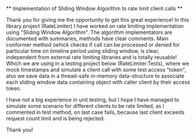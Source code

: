 ﻿** Implementation of Sliding Window Algorithm to rate limit client calls **

Thank you for giving me the opportunity to get this great experience!
In this library project (RateLimiter) I have worked on rate limiting implementation using "Sliding Window Algorithm".
The algorithm implementators are documented with summaries, methods have clear comments. Main conformer method (whick checks if call can be processed or denied
for particular time on timeline period using sliding window, is clear, independent from external rate limiting libraries and is totally reusable! Which we are using
in a testing project below (RateLimiter.Tests), where we mock timestamps and simulate a client call with some test access "token", 
also we save data in a thread-safe in-memory data-structure to associate each sliding window data containing object with caller client by their access token.

I have not a big experience in unit testing, but I hope I have managed to simulate some scenario for different clients to be rate limited, as I commented in test method, on
last case fails, because last client exceeds request count limit and is being rejected.

Thank you!